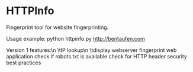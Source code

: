 # HTTPInfo
Fingerprint tool for website fingerprinting.

Usage example:
python httpinfo.py http://bentaufen.com

Version 1 features:\n
  \tIP lookup\n
  \tdisplay webserver
  fingerprint web application
  check if robots.txt is available
  check for HTTP header security best practices
